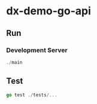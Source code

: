 # dx-demo-go-api

## Run

### Development Server

```go
./main
```

## Test

```go
go test ./tests/...
```